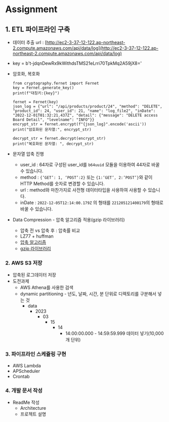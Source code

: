 # Assignment


## 1. ETL 파이프라인 구축

- 데이터 추출 url : [http://ec2-3-37-12-122.ap-northeast-2.compute.amazonaws.com/api/data/log](http://ec2-3-37-12-122.ap-northeast-2.compute.amazonaws.com/api/data/log)
- key = b't-jdqnDewRx9kWithdsTMS21eLrri70TpkMq2A59jX8='

- 암호화, 복호화

    ```
    from cryptography.fernet import Fernet
    key = Fernet.generate_key()
    print(f"대칭키:{key}")

    fernet = Fernet(key)
    json_log = {"url": "/api/products/product/24", "method": "DELETE", "product_id": 24, "user_id": 21, "name": "log_file2", "inDate": "2022-12-01T01:32:21.437Z", "detail": {"message": "DELETE access Board Detail", "levelname": "INFO"}}
    encrypt_str = fernet.encrypt(f"{json_log}".encode('ascii'))
    print("암호화된 문자열:", encrypt_str)

    decrypt_str = fernet.decrypt(encrypt_str)
    print("복호화된 문자열: ", decrypt_str)
    ```

- 문자열 압축 진행
  - user_id : 64자로 구성된 user_id를 `b64uuid` 모듈을 이용하여 44자로 바꿀 수 있습니다.
  - method : `{’GET’: 1, ‘POST’:2}` 또는 `{1:’GET’, 2:’POST’}`와 같이 HTTP Method를 숫자로 변경할 수 있습니다.
  - url : method와 마찬가지로 사전형 데이터타입을 사용하여 사용할 수 있습니다.
  - inDate : `2022-12-05T12:14:00.179Z` 의 형태를 `221205121400179`의 형태로 바꿀 수 있습니다.

- Data Compression - 압축 알고리즘 적용(gzip 라이브러리)
  - 압축 전 vs 압축 후 : 압축률 비교
  - LZ77 + huffman
  - [압축 알고리즘](https://chaarlie.tistory.com/668)
  - [gzip 라이브러리](https://chaarlie.tistory.com/670)
### 2. AWS S3 저장

- 압축된 로그데이터 저장
- 도전과제
    - AWS Athena를 사용한 검색
    - dynamic partitioning - 년도, 날짜, 시간, 분 단위로 디렉토리를 구분해서 넣는 것
        - data
            - 2023
                - 03
                    - 15
                        - 14
                            - 14:00:00.000 - 14:59:59.999 데이터 넣기(10,000개 단위)

### 3. 파이프라인 스케쥴링 구현

- AWS Lambda
- APScheduler
- Crontab

### 4. 개발 문서 작성

- ReadMe 작성
    - Architecture
    - 프로젝트 설명
